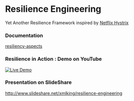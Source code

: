 # Resilience Engineering

Yet Another Resilience Framework inspired by [Netflix Hystrix](https://github.com/Netflix/Hystrix/wiki/How-it-Works)

### Documentation

[resiliency-aspects](/resiliency-aspects)

### Resilience in Action : Demo on YouTube

[![Live Demo](./resiliencyDemo.gif)](http://youtu.be/ZyeEdjufSHE)

### Presentation on SlideShare

http://www.slideshare.net/xmlking/resilience-engineering
